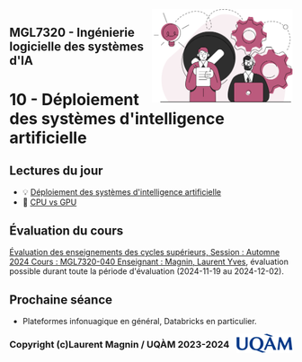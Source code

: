 
<img style="float: right;" src="../../images/component_engineering.svg" alt="EngineeringAISystems" width="250"/>

## MGL7320 - Ingénierie logicielle des systèmes d'IA
# 10 - Déploiement des systèmes d'intelligence artificielle

## Lectures du jour
- :bulb: [Déploiement des systèmes d'intelligence artificielle](./10_deploying.pdf)
- :nut_and_bolt: [CPU vs GPU](./cpu_vs_gpu.pdf)

## Évaluation du cours

[Évaluation des enseignements des cycles supérieurs, Session : Automne 2024    Cours : MGL7320-040    Enseignant : Magnin, Laurent Yves](https://apps.uqam.ca/application/evalens/Etudiant/Questionnaire.aspx?evl_id_enseignement=217531&evl_id_questionnaire=147&evl_contexte=contexte_ens&evl_id_question_supp=-2147483648&evl_id_message_supp=2&__UL__=643388062207&__CS__=XXhNPpVhbJqpcoY3VOBD%2f71rY%2bsZJv5Y), évaluation possible durant toute la période d'évaluation (2024-11-19 au 2024-12-02).

## Prochaine séance

- Plateformes infonuagique en général, Databricks en particulier.

<img style="float: right;" align="right" src="../../images/uqam.png" alt="uqàm" width="100"/>

### Copyright (c)Laurent Magnin / UQÀM 2023-2024
